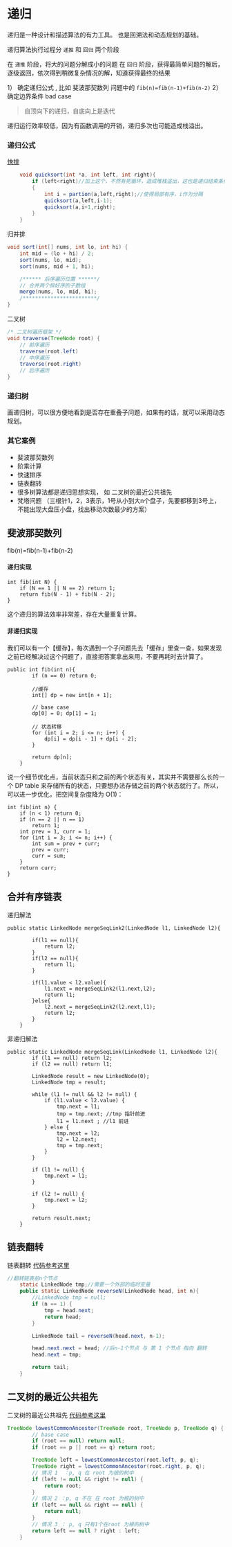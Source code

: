 # 递归

递归是一种设计和描述算法的有力工具。 也是回溯法和动态规划的基础。

递归算法执行过程分 `递推` 和 `回归`  两个阶段

在 `递推` 阶段，将大的问题分解成小的问题
在  `回归` 阶段，获得最简单问题的解后，逐级返回，依次得到稍微复杂情况的解，知道获得最终的结果

1） 确定递归公式 ,  比如  斐波那契数列 问题中的 `fib(n)=fib(n-1)+fib(n-2)`
2） 确定边界条件 bad case  

> 自顶向下的递归，自底向上是迭代


递归运行效率较低，因为有函数调用的开销，递归多次也可能造成栈溢出。


### 递归公式

[快排](../6%20Sort/README.md)

```Java
    void quicksort(int *a, int left, int right){
        if (left<right)//加上这个，不然有死循环，造成堆栈溢出，这也是递归结束条件
        {
            int i = partion(a,left,right);//使得局部有序，i作为分隔
            quicksort(a,left,i-1); 
            quicksort(a,i+1,right);
        }
    }

```

归并排

```Java
void sort(int[] nums, int lo, int hi) {
    int mid = (lo + hi) / 2;
    sort(nums, lo, mid);
    sort(nums, mid + 1, hi);

    /****** 后序遍历位置 ******/
    // 合并两个排好序的子数组
    merge(nums, lo, mid, hi);
    /************************/
}

```


二叉树

```Java
/* 二叉树遍历框架 */
void traverse(TreeNode root) {
    // 前序遍历
    traverse(root.left)
    // 中序遍历
    traverse(root.right)
    // 后序遍历
}

```



### 递归树

画递归树，可以很方便地看到是否存在重叠子问题，如果有的话，就可以采用动态规划。



### 其它案例

* 斐波那契数列 
* 阶乘计算  
* 快速排序  
* 链表翻转  
* 很多树算法都是递归思想实现， 如 二叉树的最近公共祖先
* 梵塔问题 （三根针1，2，3表示，1号从小到大n个盘子，先要都移到3号上，不能出现大盘压小盘，找出移动次数最少的方案）   


## 斐波那契数列 

fib(n)=fib(n-1)+fib(n-2)  

#### 递归实现

```
int fib(int N) {
    if (N == 1 || N == 2) return 1;
    return fib(N - 1) + fib(N - 2);
}
```

这个递归的算法效率非常差，存在大量重复计算。


#### 非递归实现

我们可以有一个【缓存】，每次遇到一个子问题先去「缓存」里查一查，如果发现之前已经解决过这个问题了，直接把答案拿出来用，不要再耗时去计算了。

```
public int fib(int n){
        if (n == 0) return 0;

        //缓存
        int[] dp = new int[n + 1];

        // base case
        dp[0] = 0; dp[1] = 1;

        // 状态转移
        for (int i = 2; i <= n; i++) {
            dp[i] = dp[i - 1] + dp[i - 2];
        }

        return dp[n];
    }
```

说一个细节优化点，当前状态只和之前的两个状态有关，其实并不需要那么长的一个 DP table 来存储所有的状态，只要想办法存储之前的两个状态就行了。所以，可以进一步优化，把空间复杂度降为 O(1)：

```
int fib(int n) {
    if (n < 1) return 0;
    if (n == 2 || n == 1) 
        return 1;
    int prev = 1, curr = 1;
    for (int i = 3; i <= n; i++) {
        int sum = prev + curr;
        prev = curr;
        curr = sum;
    }
    return curr;
}
```


## 合并有序链表


递归解法
```
public static LinkedNode mergeSeqLink2(LinkedNode l1, LinkedNode l2){

        if(l1 == null){
            return l2;
        }
        if(l2 == null){
            return l1;
        }

        if(l1.value < l2.value){
            l1.next = mergeSeqLink2(l1.next,l2);
            return l1;
        }else{
            l2.next = mergeSeqLink2(l2.next,l1);
            return l2;
        }
    }
```

非递归解法

```
public static LinkedNode mergeSeqLink(LinkedNode l1, LinkedNode l2){
        if (l1 == null) return l2;
        if (l2 == null) return l1;

        LinkedNode result = new LinkedNode(0);
        LinkedNode tmp = result;

        while (l1 != null && l2 != null) {
            if (l1.value < l2.value) {
                tmp.next = l1;
                tmp = tmp.next; //tmp 指针前进
                l1 = l1.next ; //l1 前进
            } else {
                tmp.next = l2;
                l2 = l2.next;
                tmp = tmp.next;
            }
        }

        if (l1 != null) {
            tmp.next = l1;
        }

        if (l2 != null) {
            tmp.next = l2;
        }

        return result.next;
    }
```



## 链表翻转


链表翻转  [代码参考这里](https://github.com/nonstriater/deep-in-java/blob/master/src/main/java/com/nonstriater/deepinjava/algo/link/ReverseLink.java)


```Java
//翻转链表前n个节点
    static LinkedNode tmp;//需要一个外部的临时变量
    public static LinkedNode reverseN(LinkedNode head, int n){
        //LinkedNode tmp = null;
        if (n == 1) {
            tmp = head.next;
            return head;
        }

        LinkedNode tail = reverseN(head.next, n-1);

        head.next.next = head; //后n-1个节点 与 第 1 个节点 指向 翻转
        head.next = tmp;

        return tail;
    }

```



## 二叉树的最近公共祖先

二叉树的最近公共祖先  [代码参考这里](https://github.com/nonstriater/deep-in-java/blob/master/src/main/java/com/nonstriater/deepinjava/algo/tree/CommonParent.java)


```Java
TreeNode lowestCommonAncestor(TreeNode root, TreeNode p, TreeNode q) {
        // base case
        if (root == null) return null;
        if (root == p || root == q) return root;

        TreeNode left = lowestCommonAncestor(root.left, p, q);
        TreeNode right = lowestCommonAncestor(root.right, p, q);
        // 情况 1  ：p, q 在 root 为根的树中
        if (left != null && right != null) {
            return root;
        }
        // 情况 2 ：p, q 不在 在 root 为根的树中
        if (left == null && right == null) {
            return null;
        }
        // 情况 3 ： p, q 只有1个在root 为根的树中
        return left == null ? right : left;
    }
```








